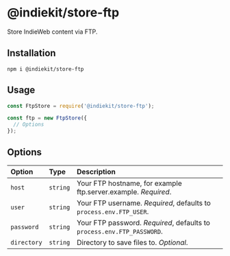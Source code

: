 # @indiekit/store-ftp

Store IndieWeb content via FTP.

## Installation

`npm i @indiekit/store-ftp`

## Usage

```js
const FtpStore = require('@indiekit/store-ftp');

const ftp = new FtpStore({
  // Options
});
```

## Options

| Option | Type | Description |
| :----- | :--- | :---------- |
| `host` | `string` | Your FTP hostname, for example ftp.server.example. *Required*. |
| `user` | `string` | Your FTP username. *Required*, defaults to `process.env.FTP_USER`. |
| `password` | `string` | Your FTP password. *Required*, defaults to `process.env.FTP_PASSWORD`. |
| `directory` | `string` | Directory to save files to. *Optional*. |
